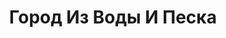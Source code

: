 ---
draft: false
slug: gorod-iz-vody-i-peska-c16bd66a
title: Город Из Воды И Песка
type: books
params:
  bookTitle: Город Из Воды И Песка
  cover: Melina_Divajn__Gorod_iz_vody_i_peska.jpeg
  editions count: '1'
  isbn: '5171512167'
  goodreads_link: https://www.goodreads.com/book/show/68756880
  authors:
  - Мелина Дивайн
  publication_year: '2022'
  publishers:
  - АСТ
  page_count: '352'
  short_book_description: Встретились как-то русский, татарин и немец, и… Трое мужчин
    на грани нервного срыва и один юноша, которого никто никак не может увидеть. Общее
    одно – они одиноки.
  russian_translation_status: exists
  languages:
  - Русский
  book_description: Встретились как-то русский, татарин и немец, и… Трое мужчин на
    грани нервного срыва и один юноша, которого никто никак не может увидеть. Общее
    одно – они одиноки. У каждого своя история поисков счастья и второй половинки.
    Будет непросто. Будет много секса. Порой будет непонятно и больно. Порой будет
    весело и легко. Друзья всегда поддержат, но есть вещи, которые человек может сделать
    только сам. Если тот, кто нужен тебе, как воздух, недоступен? Если у тебя есть
    только голос, в который ты влюблён? Только ты сможешь сломать стену, разделяющую
    вас. Любовь стоит того, чтобы ломать стены и возводить мосты. Или целые города,
    пусть даже из воды и песка.
  russian_audioversion: 'no'
---